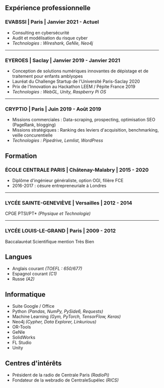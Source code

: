 ## Expérience professionnelle

### EVABSSI | Paris | Janvier 2021 - Actuel

- Consulting en cybersécurité
- Audit et modélisation du risque cyber
- *Technologies : Wireshark, GeNIe, Neo4j*

---

### EYEROES | Saclay | Janvier 2019 - Janvier 2021

- Conception de solutions numériques innovantes de dépistage et de traitement pour enfants amblyopes
- Lauréat du Challenge Startup de l'Université Paris-Saclay 2020
- Prix de l'Innovation au Hackathon LEEM / Pépite France 2019
- *Technologies : WebGL, Unity, Raspberry Pi OS*

---

### CRYPTIO | Paris | Juin 2019 - Août 2019

- Missions commerciales : Data-scraping, prospecting, optimisation SEO (PageRank, blogging)
- Missions stratégiques : Ranking des leviers d'acquisition, benchmarking, veille concurentielle
- *Technologies : Pipedrive, Lemlist, WordPress*

## Formation

### ÉCOLE CENTRALE PARIS | Châtenay-Malabry | 2015 - 2020

- Diplôme d'ingénieur généraliste, option OGI, filière FCE 
- 2016-2017 : césure entrepreneuriale à Londres

---

### LYCÉE SAINTE-GENEVIÈVE | Versailles | 2012 - 2014

CPGE PTSI/PT\* *(Physique et Technologie)*

---

### LYCÉE LOUIS-LE-GRAND | Paris | 2009 - 2012

Baccalauréat Scientifique mention Très Bien

## Langues

- Anglais courant *(TOEFL : 650/677)*
- Espagnol courant *(C1)*
- Russe *(A2)*

## Informatique

- Suite Google / Office
- Python *(Pandas, NumPy, PySide6, Requests)*
- Machine Learning *(Gym, PyTorch, TensorFlow, Keras)*
- Neo4j *(Cypher, Data Explorer, Linkurious)* 
- OR-Tools 
- GeNIe  
- SolidWorks
- FL Studio 
- Unity

## Centres d'intérêts

- Président de la radio de Centrale Paris *(RadioPi)*
- Fondateur de la webradio de CentraleSupélec *(RICS)*
